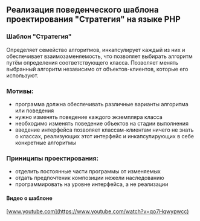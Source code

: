 ## Реализация поведенческого шаблона проектирования "Стратегия" на языке PHP

### Шаблон "Стратегия"
Определяет семейство алгоритмов, инкапсулирует каждый из них и обеспечивает взаимозаменяемость, что позволяет выбирать алгоритм путём определения соответствующего класса. Позволяет менять выбранный алгоритм независимо от объектов-клиентов, которые его используют.

### Мотивы:
- программа должна обеспечивать различные варианты алгоритма или поведения
- нужно изменять поведение каждого экземпляра класса
- необходимо изменять поведение объектов на стадии выполнения
- введение интерфейса позволяет классам-клиентам ничего не знать о классах, реализующих этот интерфейс и инкапсулирующих в себе конкретные алгоритмы

### Приниципы проектирования:
- отделить постоянные части программы от изменяемых
- отдать предпочтеник композиции нежели наследованию
- программировать на уровне интерфейса, а не реализации

#### Видео о шаблоне
[www.youtube.com](https://www.youtube.com/watch?v=qo7Hqwypwcc)